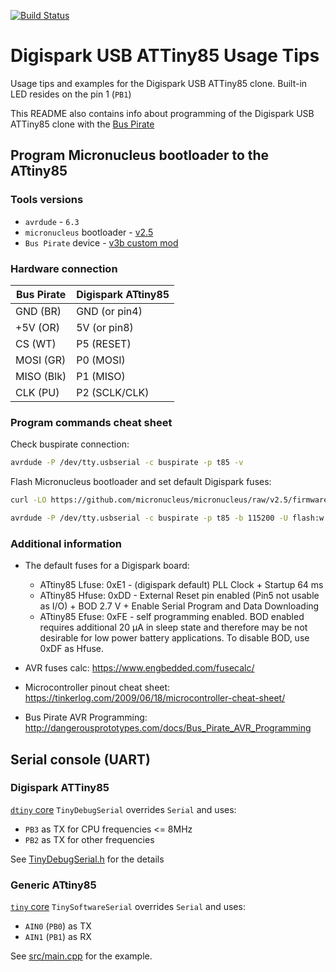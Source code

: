 [![Build Status](https://travis-ci.com/vi7/digispark-usb-blink.svg?branch=master)](https://travis-ci.com/vi7/digispark-usb-blink)

Digispark USB ATTiny85 Usage Tips
=================================

Usage tips and examples for the Digispark USB ATTiny85 clone. Built-in LED resides on the pin 1 (`PB1`)

This README also contains info about programming of the Digispark USB ATTiny85 clone with the [Bus Pirate](http://dangerousprototypes.com/docs/Bus_Pirate)


Program Micronucleus bootloader to the ATtiny85
-----------------------------------------------

### Tools versions

- `avrdude` - `6.3`
- `micronucleus` bootloader - [v2.5](https://github.com/micronucleus/micronucleus/raw/v2.5/firmware/releases/t85_default.hex)
- `Bus Pirate` device - [v3b custom mod](https://sandboxelectronics.com/?product=bus-pirate-v3b-with-probe-cable)

### Hardware connection

| Bus Pirate  | Digispark ATtiny85 |
|-------------|--------------------|
| GND (BR)    | GND (or pin4)      |
| +5V (OR)    | 5V (or pin8)       |
| CS (WT)     | P5 (RESET)         |
| MOSI (GR)   | P0 (MOSI)          |
| MISO (Blk)  | P1 (MISO)          |
| CLK (PU)    | P2 (SCLK/CLK)      |

### Program commands cheat sheet

Check buspirate connection:
```bash
avrdude -P /dev/tty.usbserial -c buspirate -p t85 -v
```

Flash Micronucleus bootloader and set default Digispark fuses:
```bash
curl -LO https://github.com/micronucleus/micronucleus/raw/v2.5/firmware/releases/t85_default.hex

avrdude -P /dev/tty.usbserial -c buspirate -p t85 -b 115200 -U flash:w:t85_default.hex -U lfuse:w:0xe1:m -U hfuse:w:0xdd:m -U efuse:w:0xfe:m
```

### Additional information

* The default fuses for a Digispark board:
  - ATtiny85 Lfuse: 0xE1 - (digispark default) PLL Clock + Startup 64 ms
  - ATtiny85 Hfuse: 0xDD - External Reset pin enabled (Pin5 not usable as I/O) + BOD 2.7 V + Enable Serial Program and Data Downloading
  - ATtiny85 Efuse: 0xFE - self programming enabled.
    BOD enabled requires additional 20 µA in sleep state and therefore may be not desirable for low power battery applications. To disable BOD, use 0xDF as Hfuse.

* AVR fuses calc: https://www.engbedded.com/fusecalc/

* Microcontroller pinout cheat sheet: https://tinkerlog.com/2009/06/18/microcontroller-cheat-sheet/

* Bus Pirate AVR Programming: http://dangerousprototypes.com/docs/Bus_Pirate_AVR_Programming


Serial console (UART)
---------------------

### Digispark ATTiny85

[`dtiny` core](https://github.com/ArminJo/DigistumpArduino) `TinyDebugSerial` overrides `Serial` and uses:
- `PB3` as TX for CPU frequencies <= 8MHz
- `PB2` as TX for other frequencies

See [TinyDebugSerial.h](https://github.com/ArminJo/DigistumpArduino/blob/master/digistump-avr/cores/tiny/TinyDebugSerial.h) for the details

### Generic ATtiny85

[`tiny` core](https://github.com/SpenceKonde/ATTinyCore/blob/master/avr/extras/ATtiny_x5.md#uart-serial-support) `TinySoftwareSerial` overrides `Serial` and uses:
- `AIN0` (`PB0`) as TX
- `AIN1` (`PB1`) as RX

See [src/main.cpp](src/main.cpp) for the example.
